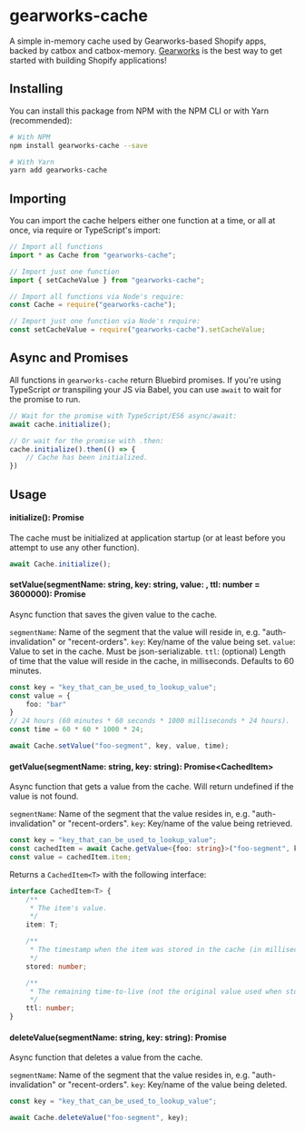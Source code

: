 # gearworks-cache
A simple in-memory cache used by Gearworks-based Shopify apps, backed by catbox and catbox-memory. [Gearworks](https://github.com/nozzlegear/gearworks) is the best way to get started with building Shopify applications!

## Installing

You can install this package from NPM with the NPM CLI or with Yarn (recommended):

```bash
# With NPM
npm install gearworks-cache --save

# With Yarn
yarn add gearworks-cache
```

## Importing

You can import the cache helpers either one function at a time, or all at once, via require or TypeScript's import:

```typescript
// Import all functions
import * as Cache from "gearworks-cache";

// Import just one function
import { setCacheValue } from "gearworks-cache";

// Import all functions via Node's require:
const Cache = require("gearworks-cache");

// Import just one function via Node's require:
const setCacheValue = require("gearworks-cache").setCacheValue;
```

## Async and Promises

All functions in `gearworks-cache` return Bluebird promises. If you're using TypeScript *or* transpiling your JS via Babel, you can use `await` to wait for the promise to run.

```typescript
// Wait for the promise with TypeScript/ES6 async/await:
await cache.initialize();

// Or wait for the promise with .then:
cache.initialize().then(() => {
    // Cache has been initialized.
})
```

## Usage

#### initialize(): Promise<void>

The cache must be initialized at application startup (or at least before you attempt to use any other function).

```typescript
await Cache.initialize();
```

#### setValue<T>(segmentName: string, key: string, value: <T>, ttl: number = 3600000): Promise<void>

Async function that saves the given value to the cache.

`segmentName`: Name of the segment that the value will reside in, e.g. "auth-invalidation" or "recent-orders".
`key`: Key/name of the value being set.
`value`: Value to set in the cache. Must be json-serializable.
`ttl`: (optional) Length of time that the value will reside in the cache, in milliseconds. Defaults to 60 minutes.

```typescript
const key = "key_that_can_be_used_to_lookup_value";
const value = {
    foo: "bar"
}
// 24 hours (60 minutes * 60 seconds * 1000 milliseconds * 24 hours).
const time = 60 * 60 * 1000 * 24; 

await Cache.setValue("foo-segment", key, value, time);
```

#### getValue<T>(segmentName: string, key: string): Promise<CachedItem<T>>

Async function that gets a value from the cache. Will return undefined if the value is not found.

`segmentName`: Name of the segment that the value resides in, e.g. "auth-invalidation" or "recent-orders".
`key`: Key/name of the value being retrieved.

```typescript
const key = "key_that_can_be_used_to_lookup_value";
const cachedItem = await Cache.getValue<{foo: string}>("foo-segment", key);
const value = cachedItem.item;
```

Returns a `CachedItem<T>` with the following interface: 

```typescript
interface CachedItem<T> {
    /**
     * The item's value.
     */
    item: T;

    /**
     * The timestamp when the item was stored in the cache (in milliseconds).
     */
    stored: number;

    /**
     * The remaining time-to-live (not the original value used when storing the object).
     */
    ttl: number;
}
```

#### deleteValue(segmentName: string, key: string): Promise<void>

Async function that deletes a value from the cache.

`segmentName`: Name of the segment that the value resides in, e.g. "auth-invalidation" or "recent-orders".
`key`: Key/name of the value being deleted.

```typescript
const key = "key_that_can_be_used_to_lookup_value";

await Cache.deleteValue("foo-segment", key);
```